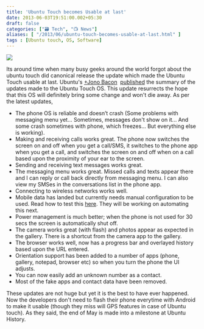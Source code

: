 ```yaml
---
title: 'Ubuntu Touch becomes Usable at last'
date: 2013-06-03T19:51:00.002+05:30
draft: false
categories: ["🗃️ Tech", "📺 News"]
aliases: [ "/2013/06/ubuntu-touch-becomes-usable-at-last.html" ]
tags : [Ubuntu touch, OS, Software]
---
```


[![](https://2.bp.blogspot.com/-poRhnrZEUX4/UVgZ7MOnKsI/AAAAAAAAAfI/x8zuK4qwGzI/s640/1671742-inline-inline-ubuntu-101.jpg)](https://2.bp.blogspot.com/-poRhnrZEUX4/UVgZ7MOnKsI/AAAAAAAAAfI/x8zuK4qwGzI/s1600/1671742-inline-inline-ubuntu-101.jpg)

  
  
Its around time when many busy geeks around the world forgot about the ubuntu touch did canonical release the update which made the Ubuntu Touch usable at last. Ubuntu's [+Jono Bacon](https://plus.google.com/114419073019603780828)  [published](https://www.jonobacon.org/2013/06/01/ubuntu-phone-dogfooding-update/) the summary of the updates made to the Ubuntu Touch OS. This update resurrects the hope that this OS will definitely bring some change and won't die away. As per the latest updates,  
  

*   The phone OS is reliable and doesn’t crash (Some problems with messaging menu yet... Sometimes, messages don't show on it... And some crash sometimes with phone, which freezes... But everything else is working).
*   Making and receiving calls works great. The phone now switches the screen on and off when you get a call/SMS, it switches to the phone app when you get a call, and switches the screen on and off when on a call based upon the proximity of your ear to the screen.
*   Sending and receiving text messages works great.
*   The messaging menu works great. Missed calls and texts appear there and I can reply or call back directly from messaging menu. I can also view my SMSes in the conversations list in the phone app.
*   Connecting to wireless networks works well.
*   Mobile data has landed but currently needs manual configuration to be used. Read how to test this [here](httpss://plus.google.com/u/0/100264483712374857174/posts/3o1tjYo9Ghx). They will be working on automating this next.
*   Power management is much better; when the phone is not used for 30 secs the screen is automatically shut off.
*   The camera works great (with flash) and photos appear as expected in the gallery. There is a shortcut from the camera app to the gallery.
*   The browser works well, now has a progress bar and overlayed history based upon the URL entered.
*   Orientation support has been added to a number of apps (phone, gallery, notepad, browser etc) so when you turn the phone the UI adjusts.
*   You can now easily add an unknown number as a contact.
*   Most of the fake apps and contact data have been removed.

These updates are not huge but yet it is the best to have ever happened. Now the developers don't need to flash their phone everytime with Android to make it usable (though they miss will GPS features in case of Ubuntu touch). As they said, the end of May is made into a milestone at Ubuntu History.
